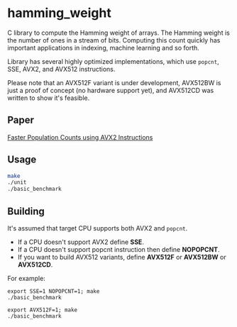 # hamming_weight
C library to compute the Hamming weight of arrays. The Hamming weight is the number
of ones in a stream of bits. Computing this count quickly has important applications
in indexing, machine learning and so forth.

Library has several highly optimized implementations, which use `popcnt`, SSE,
AVX2, and AVX512 instructions.

Please note that an AVX512F variant is under development, AVX512BW is just a
proof of concept (no hardware support yet), and AVX512CD was written to show
it's feasible.

Paper
------

[Faster Population Counts using AVX2 Instructions](https://arxiv.org/abs/1611.07612)


Usage
-------

```bash
make
./unit
./basic_benchmark
```

Building
---------

It's assumed that target CPU supports both AVX2 and ``popcnt``.

* If a CPU doesn't support AVX2 define **SSE**.
* If a CPU doesn't support popcnt instruction then define **NOPOPCNT**.
* If you want to build AVX512 variants, define **AVX512F** or **AVX512BW** or **AVX512CD**.

For example:

```
export SSE=1 NOPOPCNT=1; make
./basic_benchmark

export AVX512F=1; make
./basic_benchmark
```
